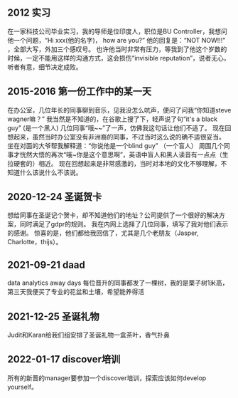 ## 2012 实习
在一家科技公司毕业实习，我的导师是位印度人，职位是BU Controller，我想问他一个问题，“Hi xxx(他的名字)， how are you?”
他的回复是：“NOT NOW!!!” ，全部大写，外加三个感叹号。
也许他当时非常有压力，等我到了他这个岁数的时候，一定不能用这样的沟通方式，这会损伤“invisible reputation”，说者无心，听者有意，细节决定成败。

## 2015-2016 第一份工作中的某一天
在办公室，几位年长的同事聊到音乐，见我没怎么吭声，便问了问我“你知道steve wagner嘛？”
我当然是不知道的，在谷歌上搜了下，轻声说了句“it's a black guy” (是一个黑人)
几位同事“哦~~”了一声，仿佛我这句话让他们不适了。
现在回想起来，虽然当时办公室没有非洲裔的同事，不过当时这么说的确不适很妥当。
坐在对面的大爷帮我解释道：“你说他是一个blind guy” （一个盲人）
周围几个同事才恍然大悟的再次“哦~你是这个意思啊”，英语中盲人和黑人读音有一点点（生拉硬套的）相近。
现在回想起来是非常感激的，当时对本地的文化不够理解，不知道什么该说什么不该说。


## 2020-12-24 圣诞贺卡
想给同事在圣诞记个贺卡，却不知道他们的地址？公司提供了一个很好的解决方案，同时满足了gdpr的规则。
我在内网上选择了几位同事，填写了我对他们表示的感谢。 惊喜的是，他们都给我回信了，尤其是几个老朋友（Jasper, Charlotte，thijs）。

## 2021-09-21 daad
data analytics away days
每位晋升的同事都发了一棵树，我的是栗子树1米高，第三天我便买了专业的花盆和土壤，希望能养得活

## 2021-12-25 圣诞礼物
Judit和Karan给我们组安排了圣诞礼物一盒茶叶，香气扑鼻

## 2022-01-17 discover培训
所有的新晋的manager要参加一个discover培训，探索应该如何develop yourself。

 


